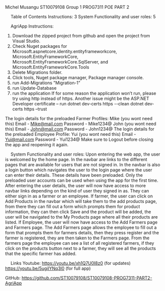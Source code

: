 Michel Musangu
ST10079108
Group 1
PROG7311
POE
PART 2

 
Table of Contents
Instructions:	3
System Functionality and user roles:	5


 
AgriApp 
Instructions: 
1. Download the zipped project from github and open the project from Visual Studio. 
2. Check Nuget packages for Microsoft.aspnetcore.identity.entityframeworkcore, Microsoft.EntityFrameworkCore, Microsoft.EntityFrameworkCore.SqlServer, and Microsoft.EntityFrameworkCore.Tools 
3. Delete Migrations folder. 
4. Click tools, Nuget package manager, Package manager console. 
5. run Add-Migrations "Migration-1" 
6. run Update-Database 
7. run the application 
If for some reason the application won’t run, please try using http instead of https. 
Another issue might be the ASP.NET Developer certificate – run 
dotnet dev-certs https --clean
dotnet dev-certs https –trust

The login details for the preloaded Farmer Profiles: 
Mike (you wont need this) Email - Mike@mail.com Password - Mike1234@ 
John (you wont need this) Email - John@mail.com Password - John1234@ 
The login details for the preloaded Employee Profile: Yui (you wont need this) Email - Yui@mail.com Password - Yui1234@ 
Make sure to Logout before closing the app and reopening it again.

 
System Functionality and user roles: 
Upon entering the web app, the user is welcomed by the home page. In the navbar are links to the different pages that are available for users that are not signed in. In the navbar is also a login button which navigates the user to the login page where the user can enter their details. These details have been preloaded. Only the preloaded user accounts can be used when using the app for the first time. After entering the user details, the user will now have access to more navbar links depending on the kind of user they signed in as. They can either sign in as a farmer or an employee. 
If farmer, the user can click on Add Products in the navbar which will take them to the add products page, from there they can fill out a form which prompts them for product information, they can then click Save and the product will be added, the user will be navigated to the My Products page where all their products are listed. 
If Employee, the user will now have access to the Add Farmers page and Farmers page. The Add Farmers page allows the employee to fill out a form that prompts them for farmers details, then they press register and the farmer is registered, they are then taken to the Farmers page. From the farmers page the employee can see a list of all registered farmers, if they click on the products button next to a farmer, they will see all the products that the specific farmer has added.


 
Links
Youtube:
https://youtu.be/xh1Q7U0I8z0  (for updates)
https://youtu.be/5ugiIYNq3l0 (for full app)

GitHub:
https://github.com/ST10079108/ST10079108-PROG7311-PART2-AgriApp
